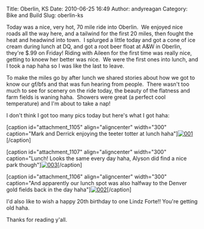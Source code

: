 Title: Oberlin, KS
Date: 2010-06-25 16:49
Author: andyreagan
Category: Bike and Build
Slug: oberlin-ks

Today was a nice, very hot, 70 mile ride into Oberlin.  We enjoyed nice
roads all the way here, and a tailwind for the first 20 miles, then
fought the heat and headwind into town.  I splurged a little today and
got a cone of ice cream during lunch at DQ, and got a root beer float at
A&W in Oberlin, they're \$.99 on Friday! Riding with Aileen for the
first time was really nice, getting to knoew her better was nice.  We
were the first ones into lunch, and I took a nap haha so I was like the
last to leave.

To make the miles go by after lunch we shared stories about how we got
to know our gf/bfs and that was fun hearing from people.  There wasn't
too much to see for scenery on the ride today, the beauty of the
flatness and farm fields is waning haha.  Showers were great (a perfect
cool temperature) and I'm about to take a nap!

I don't think I got too many pics today but here's what I got haha:

[caption id="attachment\_1105" align="aligncenter" width="300"
caption="Mark and Derrick enjoying the teeter totter at lunch
haha"][![](http://andyreagan.com/wp-content/uploads/2010/06/0013-300x200.jpg "001")](http://andyreagan.com/wp-content/uploads/2010/06/0013.jpg)[/caption]

[caption id="attachment\_1107" align="aligncenter" width="300"
caption="Lunch! Looks the same every day haha, Alyson did find a nice
park
though"][![](http://andyreagan.com/wp-content/uploads/2010/06/0033-300x200.jpg "003")](http://andyreagan.com/wp-content/uploads/2010/06/0033.jpg)[/caption]

[caption id="attachment\_1106" align="aligncenter" width="300"
caption="And apparently our lunch spot was also halfway to the Denver
gold fields back in the day
haha"][![](http://andyreagan.com/wp-content/uploads/2010/06/0021-300x200.jpg "002")](http://andyreagan.com/wp-content/uploads/2010/06/0021.jpg)[/caption]

I'd also like to wish a happy 20th birthday to one Lindz Forte!! You're
getting old haha.

Thanks for reading y'all.
